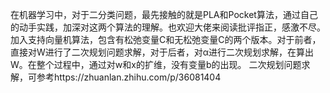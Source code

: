 在机器学习中，对于二分类问题，最先接触的就是PLA和Pocket算法，通过自己的动手实践，加深对这两个算法的理解。也欢迎大佬来阅读批评指正，感激不尽。
加入支持向量机算法，包含有松弛变量C和无松弛变量C的两个版本。对于前者，直接对W进行了二次规划问题求解，对于后者，对α进行二次规划求解，在算出W。在整个过程中，通过对w和x的扩维，没有变量b的出现。
二次规划问题求解，可参考https://zhuanlan.zhihu.com/p/36081404